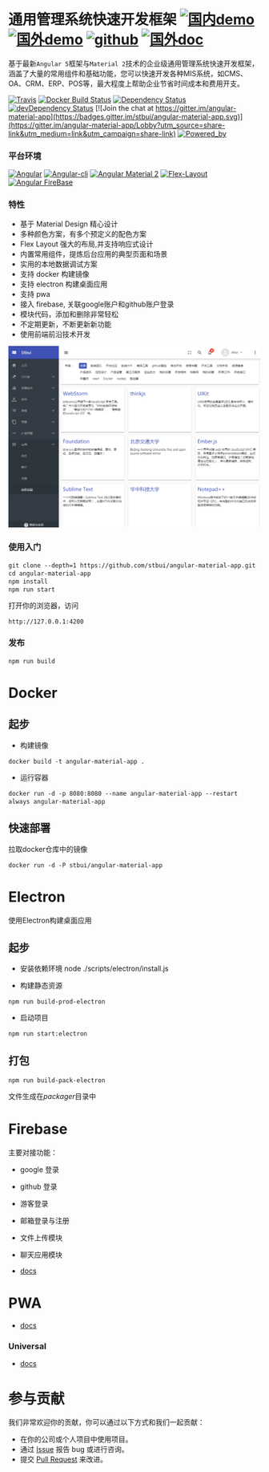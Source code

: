 # 通用管理系统快速开发框架 [![国内demo](https://img.shields.io/badge/%e5%9b%bd%e5%86%85-demo-brightgreen.svg?style=flat-square)](http://stbui.oss-cn-beijing.aliyuncs.com/angular-material-app/index.html)  [![国外demo](https://img.shields.io/badge/%e5%9b%bd%e5%a4%96-demo-brightgreen.svg?style=flat-square)](https://surgeon-canary-67612.netlify.com/)  [![github](https://img.shields.io/badge/github-demo-brightgreen.svg?style=flat-square)](https://stbui.github.io/angular-material-app/) [![国外doc](https://img.shields.io/badge/%e5%9b%bd%e5%a4%96-doc-brightgreen.svg?style=flat-square)](https://translator-rhinoceros-87537.netlify.com/)

基于最新`Angular 5`框架与`Material 2`技术的企业级通用管理系统快速开发框架，涵盖了大量的常用组件和基础功能，您可以快速开发各种MIS系统，如CMS、OA、CRM、ERP、POS等，最大程度上帮助企业节省时间成本和费用开支。

[![Travis](https://travis-ci.org/stbui/angular-material-app.svg?branch=master)](https://travis-ci.org/stbui/angular-material-app)
[![Docker Build Status](https://img.shields.io/docker/build/stbui/angular-material-app.svg?style=flat-square)](https://hub.docker.com/r/stbui/angular-material-app/)
[![Dependency Status](https://img.shields.io/david/stbui/angular-material-app.svg?style=flat-square)](https://david-dm.org/stbui/angular-material-app)
[![devDependency Status](https://img.shields.io/david/stbui/angular-material-app.svg?style=flat-square)](https://david-dm.org/stbui/angular-material-app?type=dev)
[![Join the chat at https://gitter.im/angular-material-app](https://badges.gitter.im/stbui/angular-material-app.svg)](https://gitter.im/angular-material-app/Lobby?utm_source=share-link&utm_medium=link&utm_campaign=share-link)
[![Powered_by](https://img.shields.io/badge/Powered_by-stbui-green.svg?style=flat)](https://github.com/stbui/angular-material-app)


### 平台环境

[![Angular](https://img.shields.io/badge/Angular%205-5.2.2-brightgreen.svg?style=flat-square)](https://github.com/angular/angular)
[![Angular-cli](https://img.shields.io/badge/Angular.cli-1.6.6-brightgreen.svg?style=square)](https://github.com/angular/angular-cli)
[![Angular Material 2](https://img.shields.io/badge/Material%202-5.1.0-brightgreen.svg?style=square)](https://github.com/angular/material2)
[![Flex-Layout](https://img.shields.io/badge/Flex.Layout-2.0.0.beta.12-brightgreen.svg?style=square)](https://github.com/angular/flex-layout)
[![Angular FireBase](https://img.shields.io/badge/Firebase-5.0.0.rc.6-brightgreen.svg?style=square)](https://github.com/angular/angularfire2)


### 特性

- 基于 Material Design 精心设计
- 多种颜色方案，有多个预定义的配色方案
- Flex Layout 强大的布局,并支持响应式设计
- 内置常用组件，提炼后台应用的典型页面和场景
- 实用的本地数据调试方案
- 支持 docker 构建镜像
- 支持 electron 构建桌面应用
- 支持 pwa
- 接入 firebase, 关联google账户和github账户登录
- 模块代码，添加和删除非常轻松
- 不定期更新，不断更新新功能
- 使用前端前沿技术开发

![demo image](src/assets/images-demo/20170802104620.png)


### 使用入门

```
git clone --depth=1 https://github.com/stbui/angular-material-app.git
cd angular-material-app
npm install
npm run start
```

打开你的浏览器，访问
```
http://127.0.0.1:4200
```

### 发布

```
npm run build
```


# Docker

## 起步

* 构建镜像
```
docker build -t angular-material-app .
```

* 运行容器
```
docker run -d -p 8080:8080 --name angular-material-app --restart always angular-material-app
```

## 快速部署
拉取docker仓库中的镜像
```
docker run -d -P stbui/angular-material-app
```


# Electron

使用Electron构建桌面应用

## 起步

* 安装依赖环境
node ./scripts/electron/install.js

* 构建静态资源
```
npm run build-prod-electron
```

* 启动项目
```
npm run start:electron
```

## 打包
```
npm run build-pack-electron
```
文件生成在*packager*目录中


# Firebase

主要对接功能：
* google 登录
* github 登录
* 游客登录
* 邮箱登录与注册
* 文件上传模块
* 聊天应用模块

* [docs](docs/firebase.md)

# PWA

* [docs](docs/pwa.md)

### Universal

* [docs](docs/universal.md)

# 参与贡献

我们非常欢迎你的贡献，你可以通过以下方式和我们一起贡献：
* 在你的公司或个人项目中使用项目。
* 通过 [Issue](https://github.com/stbui/angular-material-app/issues) 报告 bug 或进行咨询。
* 提交 [Pull Request](https://github.com/stbui/angular-material-app/pulls) 来改进。

